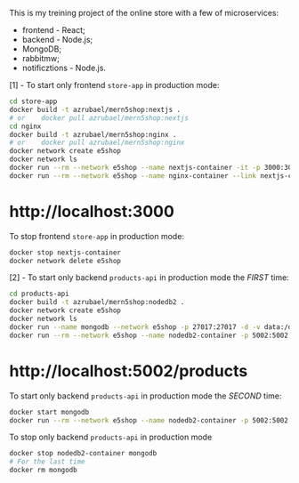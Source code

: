 This is my treining project of the online store with a few of microservices:
- frontend - React;
- backend - Node.js;
- MongoDB;
- rabbitmw;
- notificztions - Node.js.


[1] - To start only frontend `store-app` in production mode:
```bash
cd store-app
docker build -t azrubael/mern5shop:nextjs .
# or    docker pull azrubael/mern5shop:nextjs
cd nginx
docker build -t azrubael/mern5shop:nginx .
# or    docker pull azrubael/mern5shop:nginx
docker network create e5shop
docker network ls
docker run --rm --network e5shop --name nextjs-container -it -p 3000:3000 azrubael/mern5shop:nextjs
docker run --rm --network e5shop --name nginx-container --link nextjs-container:nextjs -p 80:80 azrubael/mern5shop:nginx
```
# http://localhost:3000
To stop frontend `store-app` in production mode:
```bash
docker stop nextjs-container
docker network delete e5shop
```


[2] - To start only backend `products-api` in production mode the _FIRST_ time:
```bash
cd products-api
docker build -t azrubael/mern5shop:nodedb2 .
docker network create e5shop
docker network ls
docker run --name mongodb --network e5shop -p 27017:27017 -d -v data:/data/db mongo
docker run --rm --network e5shop --name nodedb2-container -p 5002:5002 azrubael/mern5shop:nodedb2
```
# http://localhost:5002/products
To start only backend `products-api` in production mode the _SECOND_ time:
```bash
docker start mongodb
docker run --rm --network e5shop --name nodedb2-container -p 5002:5002 azrubael/mern5shop:nodedb2
```
To stop only backend `products-api` in production mode
```bash
docker stop nodedb2-container mongodb
# For the last time
docker rm mongodb
```

